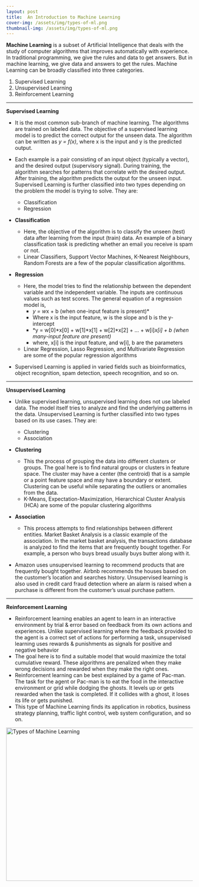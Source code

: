 ```yaml
---
layout: post
title:  An Introduction to Machine Learning
cover-img: /assets/img/types-of-ml.png
thumbnail-img: /assets/img/types-of-ml.png
---
```

**Machine Learning** is a subset of Artificial Intelligence that deals with the study of computer algorithms that improves automatically with experience. In traditional programming, we give the rules and data to get answers. But in machine learning, we give data and answers to get the rules. Machine Learning can be broadly classified into three categories.
1. Supervised Learning
2. Unsupervised Learning
3. Reinforcement Learning

---

**Supervised Learning**
* It is the most common sub-branch of machine learning. The algorithms are trained on labeled data. The objective of a supervised learning model is to predict the correct output for the unseen data. The algorithm can be written as *y = f(x)*, where x is the input and y is the predicted output.
* Each example is a pair consisting of an input object (typically a vector), and the desired output (supervisory signal). During training, the algorithm searches for patterns that correlate with the desired output. After training, the algorithm predicts the output for the unseen input. Supervised Learning is further classified into two types depending on the problem the model is trying to solve. They are:
    * Classification
    * Regression
    
* **Classification**
    * Here, the objective of the algorithm is to classify the unseen (test) data after learning from the input (train) data. An example of a binary classification task is predicting whether an email you receive is spam or not.
    * Linear Classifiers, Support Vector Machines, K-Nearest Neighbours, Random Forests are a few of the popular classification algorithms.
    
* **Regression**
    * Here, the model tries to find the relationship between the dependent variable and the independent variable. The inputs are continuous values such as test scores. The general equation of a regression model is,
        * *y = w*x + b (when one-input feature is present)*
        * Where x is the input feature, w is the slope and b is the y-intercept
        * *y = w[0]*x[0] + w[1]*x[1] + w[2]*x[2] + … + w[i]*x[i] + b (when many-input feature are present)*
        * where, x[i] is the input feature, and w[i], b are the parameters
    * Linear Regression, Lasso Regression, and Multivariate Regression are some of the popular regression algorithms
* Supervised Learning is applied in varied fields such as bioinformatics, object recognition, spam detection, speech recognition, and so on.

---

**Unsupervised Learning**
* Unlike supervised learning, unsupervised learning does not use labeled data. The model itself tries to analyze and find the underlying patterns in the data. Unsupervised Learning is further classified into two types based on its use cases. They are:
    * Clustering
    * Association
    
* **Clustering**
    * This the process of grouping the data into different clusters or groups. The goal here is to find natural groups or clusters in feature space. The cluster may have a center (the centroid) that is a sample or a point feature space and may have a boundary or extent. Clustering can be useful while separating the outliers or anomalies from the data.
    * K-Means, Expectation-Maximization, Hierarchical Cluster Analysis (HCA) are some of the popular clustering algorithms
    
* **Association**
    * This process attempts to find relationships between different entities. Market Basket Analysis is a classic example of the association. In the market basket analysis, the transactions database is analyzed to find the items that are frequently bought together. For example, a person who buys bread usually buys butter along with it.
* Amazon uses unsupervised learning to recommend products that are frequently bought together. Airbnb recommends the houses based on the customer’s location and searches history. Unsupervised learning is also used in credit card fraud detection where an alarm is raised when a purchase is different from the customer’s usual purchase pattern.

---

**Reinforcement Learning**
* Reinforcement learning enables an agent to learn in an interactive environment by trial & error based on feedback from its own actions and experiences. Unlike supervised learning where the feedback provided to the agent is a correct set of actions for performing a task, unsupervised learning uses rewards & punishments as signals for positive and negative behavior
* The goal here is to find a suitable model that would maximize the total cumulative reward. These algorithms are penalized when they make wrong decisions and rewarded when they make the right ones.
* Reinforcement learning can be best explained by a game of Pac-man. The task for the agent or Pac-man is to eat the food in the interactive environment or grid while dodging the ghosts. It levels up or gets rewarded when the task is completed. If it collides with a ghost, it loses its life or gets punished.
* This type of Machine Learning finds its application in robotics, business strategy planning, traffic light control, web system configuration, and so on.

<img src="https://miro.medium.com/max/1204/0*-068ud_-o3ajwq_z.jpg" alt="Types of Machine Learning"  class="center" width="602" height="414" align="center" >
